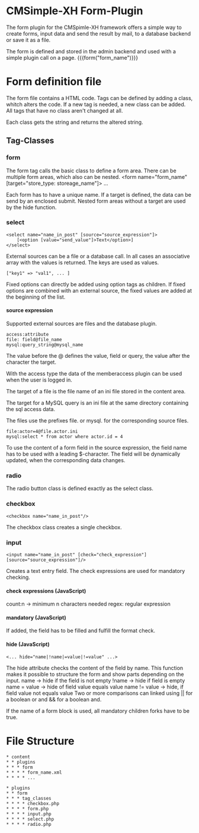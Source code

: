 # CMSimple-XH Form-Plugin
The form plugin for the CMSpimle-XH framework offers a simple way to create forms, input data and send the result by mail, to a database backend or save it as a file.

The form is defined and stored in the admin backend and used with a simple plugin call on a page.
	{{{form("form_name")}}}

# Form definition file

The form file contains a HTML code. Tags can be defined by adding a class, whitch alters the code. If a new tag is needed, a new class can be added. All tags that have no class aren't changed at all.

Each class gets the string and returns the altered string.

## Tag-Classes

### form
The form tag calls the basic class to define a form area. There can be multiple form areas, which also can be nested.
	<form name="form_name" [target="store_type: storeage_name"]>
		...
	</form>

Each form has to have a unique name. If a target is defined, the data can be send by an enclosed submit. Nested form areas without a target are used by the hide function.

### select
	<select name="name_in_post" [source="source_expression"]>
		[<option [value="send_value"]>Text</option>]
	</select>

External sources can be a file or a database call. In all cases an associative array with the values is returned. The keys are used as values.

	["key1" => "val1", ... ]

Fixed options can directly be added using option tags as children. If fixed options are combined with an external source, the fixed values are added at the beginning of the list.

#### source expression
Supported external sources are files and the database plugin.

	access:attribute
	file: field@file_name
	mysql:query_string@mysql_name

The value before the @ defines the value, field or query, the value after the character the target.

With the access type the data of the memberaccess plugin can be used when the user is logged in.

The target of a file is the file name of an ini file stored in the content area.

The target for a MySQL query is an ini file at the same directory containing the sql access data.

The files use the prefixes file. or mysql. for the corresponding source files.

	file:actor=4@file.actor.ini
	mysql:select * from actor where actor.id = 4

To use the content of a form field in the source expression, the field name has to be used with a leading $-character. The field will be dynamically updated, when the corresponding data changes.

### radio
The radio button class is defined exactly as the select class.

### checkbox
	<checkbox name="name_in_post"/>
The checkbox class creates a single checkbox.

### input
	<input name="name_in_post" [check="check_expression"] [source="source_expression"]/>
Creates a text entry field. The check expressions are used for mandatory checking. 

#### check expressions (JavaScript)
count:n -> minimum n characters needed
regex: regular expression

#### mandatory (JavaScript)
If added, the field has to be filled and
fulfill the format check.

#### hide (JavaScript)
	<... hide="name|!name|=value|!=value" ...>
The hide attribute checks the content of the field by name. This function makes it possible to structure the form and show parts depending on the input.
	name -> hide if the field is not empty
	!name -> hide if field is empty
	name = value -> hide of field value equals value
	name != value -> hide, if field value not equals value
Two or more comparisons can linked using || for a boolean or and && for a boolean and.

If the name of a form block is used, all mandatory children forks have to be true.

# File Structure
	* content
	* * plugins
	* * * form
	* * * * form_name.xml
	* * * * ...
	
	* plugins
	* * form
	* * * tag_classes
	* * * * checkbox.php
	* * * * form.php
	* * * * input.php
	* * * * select.php
	* * * * radio.php